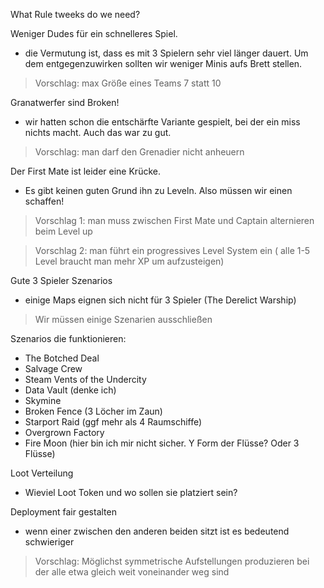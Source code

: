What Rule tweeks do we need?

Weniger Dudes für ein schnelleres Spiel.
- die Vermutung ist, dass es mit 3 Spielern sehr viel länger dauert. Um dem entgegenzuwirken sollten wir weniger Minis aufs Brett stellen. 
> Vorschlag: max Größe eines Teams 7 statt 10

Granatwerfer sind Broken!
- wir hatten schon die entschärfte Variante gespielt, bei der ein miss nichts macht. Auch das war zu gut. 
> Vorschlag: man darf den Grenadier nicht anheuern

Der First Mate ist leider eine Krücke. 
- Es gibt keinen guten Grund ihn zu Leveln. Also müssen wir einen schaffen!
> Vorschlag 1: man muss zwischen First Mate und Captain alternieren beim Level up

> Vorschlag 2: man führt ein progressives Level System ein ( alle 1-5 Level braucht man mehr XP um aufzusteigen)

Gute 3 Spieler Szenarios
- einige Maps eignen sich nicht für 3 Spieler (The Derelict Warship)

> Wir müssen einige Szenarien ausschließen

Szenarios die funktionieren:
 - The Botched Deal
 - Salvage Crew
 - Steam Vents of the Undercity
 - Data Vault (denke ich) 
 - Skymine
 - Broken Fence (3 Löcher im Zaun) 
 - Starport Raid (ggf mehr als 4 Raumschiffe) 
 - Overgrown Factory
 - Fire Moon (hier bin ich mir nicht sicher. Y Form der Flüsse? Oder 3 Flüsse) 

Loot Verteilung
 - Wieviel Loot Token und wo sollen sie platziert sein? 

Deployment fair gestalten
- wenn einer zwischen den anderen beiden sitzt ist es bedeutend schwieriger

> Vorschlag: Möglichst symmetrische Aufstellungen produzieren bei der alle etwa gleich weit voneinander weg sind
